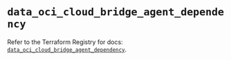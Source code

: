 # `data_oci_cloud_bridge_agent_dependency`

Refer to the Terraform Registry for docs: [`data_oci_cloud_bridge_agent_dependency`](https://registry.terraform.io/providers/oracle/oci/6.18.0/docs/data-sources/cloud_bridge_agent_dependency).
